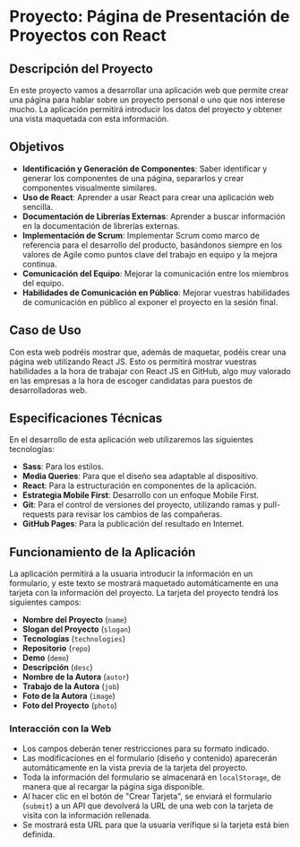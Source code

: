 # Proyecto: Página de Presentación de Proyectos con React

## Descripción del Proyecto

En este proyecto vamos a desarrollar una aplicación web que permite crear una página para hablar sobre un proyecto personal o uno que nos interese mucho. La aplicación permitirá introducir los datos del proyecto y obtener una vista maquetada con esta información.

## Objetivos

- **Identificación y Generación de Componentes**: Saber identificar y generar los componentes de una página, separarlos y crear componentes visualmente similares.
- **Uso de React**: Aprender a usar React para crear una aplicación web sencilla.
- **Documentación de Librerías Externas**: Aprender a buscar información en la documentación de librerías externas.
- **Implementación de Scrum**: Implementar Scrum como marco de referencia para el desarrollo del producto, basándonos siempre en los valores de Agile como puntos clave del trabajo en equipo y la mejora continua.
- **Comunicación del Equipo**: Mejorar la comunicación entre los miembros del equipo.
- **Habilidades de Comunicación en Público**: Mejorar vuestras habilidades de comunicación en público al exponer el proyecto en la sesión final.

## Caso de Uso

Con esta web podréis mostrar que, además de maquetar, podéis crear una página web utilizando React JS. Esto os permitirá mostrar vuestras habilidades a la hora de trabajar con React JS en GitHub, algo muy valorado en las empresas a la hora de escoger candidatas para puestos de desarrolladoras web.

## Especificaciones Técnicas

En el desarrollo de esta aplicación web utilizaremos las siguientes tecnologías:

- **Sass**: Para los estilos.
- **Media Queries**: Para que el diseño sea adaptable al dispositivo.
- **React**: Para la estructuración en componentes de la aplicación.
- **Estrategia Mobile First**: Desarrollo con un enfoque Mobile First.
- **Git**: Para el control de versiones del proyecto, utilizando ramas y pull-requests para revisar los cambios de las compañeras.
- **GitHub Pages**: Para la publicación del resultado en Internet.

## Funcionamiento de la Aplicación

La aplicación permitirá a la usuaria introducir la información en un formulario, y este texto se mostrará maquetado automáticamente en una tarjeta con la información del proyecto. La tarjeta del proyecto tendrá los siguientes campos:

- **Nombre del Proyecto** (`name`)
- **Slogan del Proyecto** (`slogan`)
- **Tecnologías** (`technologies`)
- **Repositorio** (`repo`)
- **Demo** (`demo`)
- **Descripción** (`desc`)
- **Nombre de la Autora** (`autor`)
- **Trabajo de la Autora** (`job`)
- **Foto de la Autora** (`image`)
- **Foto del Proyecto** (`photo`)

### Interacción con la Web

- Los campos deberán tener restricciones para su formato indicado.
- Las modificaciones en el formulario (diseño y contenido) aparecerán automáticamente en la vista previa de la tarjeta del proyecto.
- Toda la información del formulario se almacenará en `localStorage`, de manera que al recargar la página siga disponible.
- Al hacer clic en el botón de "Crear Tarjeta", se enviará el formulario (`submit`) a un API que devolverá la URL de una web con la tarjeta de visita con la información rellenada.
- Se mostrará esta URL para que la usuaria verifique si la tarjeta está bien definida.



